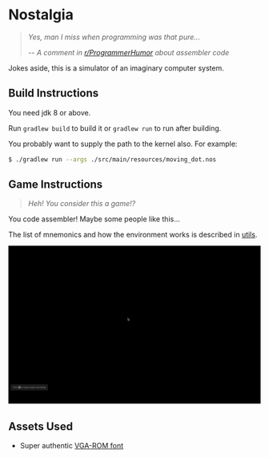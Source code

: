 # Nostalgia

> _Yes, man I miss when programming was that pure..._
>
> -- _A comment in [r/ProgrammerHumor](https://www.reddit.com/r/ProgrammerHumor/comments/eyczz4/optical_illusion/fgh3fel?utm_source=share&utm_medium=web2x) about assembler code_

Jokes aside, this is a simulator of an imaginary computer system.

## Build Instructions

You need jdk 8 or above.

Run `gradlew build` to build it or `gradlew run` to run after building.

You probably want to supply the path to the kernel also. For example:

```bash
$ ./gradlew run --args ./src/main/resources/moving_dot.nos
```

## Game Instructions

> _Heh! You consider this a game!?_

You code assembler! Maybe some people like this...

The list of mnemonics and how the environment works is described in [utils](./utils).

![Proof of Concept](./sample.gif)

## Assets Used

* Super authentic [VGA-ROM font](https://github.com/spacerace/romfont)
